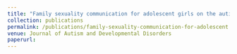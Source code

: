 ```yaml
---
title: "Family sexuality communication for adolescent girls on the autism spectrum"
collection: publications
permalink: /publications/family-sexuality-communication-for-adolescent
venue: Journal of Autism and Developmental Disorders
paperurl: 
---
```

